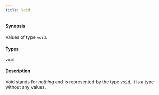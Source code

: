 ```yaml
---
title: Void
---
```


#### Synopsis

Values of type `void`.

#### Types

`void`

#### Description

Void stands for _nothing_ and is represented by the type `void`. 
It is a type without any values.



